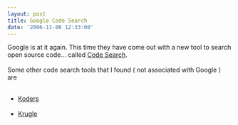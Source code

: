 ```yaml
---
layout: post
title: Google Code Search
date: '2006-11-06 12:33:00'
---
```


Google is at it again. This time they have come out with a new tool to search open source code... called <a href="http://www.google.com/codesearch">Code Search</a>.<br><br>Some other code search tools that I found ( not associated with Google ) are <br><ul><br><li><a href="http://www.koders.com/">Koders</a></li><br><li><a href="http://www.krugle.com/">Krugle</a></li><br></ul>